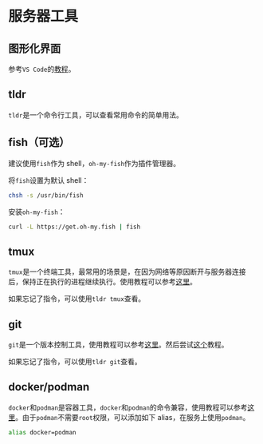 # 服务器工具

## 图形化界面

参考`VS Code`的[教程](https://code.visualstudio.com/docs/remote/ssh)。

## tldr

`tldr`是一个命令行工具，可以查看常用命令的简单用法。


## fish（可选）

建议使用`fish`作为 shell，`oh-my-fish`作为插件管理器。

将`fish`设置为默认 shell：

```bash
chsh -s /usr/bin/fish
```

安装`oh-my-fish`：

```bash
curl -L https://get.oh-my.fish | fish
```

## tmux

`tmux`是一个终端工具，最常用的场景是，在因为网络等原因断开与服务器连接后，保持正在执行的进程继续执行。使用教程可以参考[这里](https://www.redhat.com/en/blog/introduction-tmux-linux)。

如果忘记了指令，可以使用`tldr tmux`查看。

## git

`git`是一个版本控制工具，使用教程可以参考[这里](https://docs.github.com/en/get-started/using-git)。然后尝试[这个](https://docs.github.com/en/get-started/start-your-journey/hello-world)教程。

如果忘记了指令，可以使用`tldr git`查看。

## docker/podman

`docker`和`podman`是容器工具，`docker`和`podman`的命令兼容，使用教程可以参考[这里](https://docs.docker.com/get-started/)。由于`podman`不需要`root`权限，可以添加如下 alias，在服务上使用`podman`。

```bash
alias docker=podman
```
